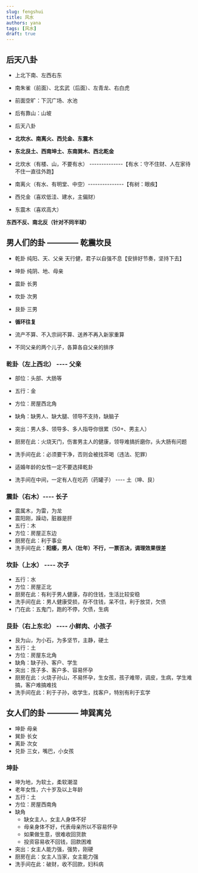 ```yaml
---
slug: fengshui
title: 风水
authors: yana
tags: [风水]
draft: true
---
```


## 后天八卦

- 上北下南、左西右东
- 南朱雀（前面）、北玄武（后面）、左青龙、右白虎
- 前面空旷：下沉广场、水池
- 后有靠山：山坡

- 后天八卦
- **北坎水、南离火、西兑金、东震木**
- **东北艮土、西南坤土、东南巽木、西北乾金**
- 北坎水（有楼、山，不要有水） --------------【有水：守不住财、人在家待不住一直往外跑】
- 南离火（有水、有明堂、中空）---------------【有树：眼疾】

- 西兑金（喜欢低洼、建水，主偏财）
- 东震木（喜欢高大）

**东西不反、南北反（针对不同半球）**

## 男人们的卦 ———— 乾震坎艮

- 乾卦 纯阳、天、父亲 天行健，君子以自强不息【安排好节奏，坚持下去】
- 坤卦 纯阴、地、母亲

- 震卦 长男
- 坎卦 次男
- 艮卦 三男
- **循环往复**

- 流产不算、不入宗祠不算、送养不再入新家重算
- 不同父亲的两个儿子，各算各自父亲的排序

### 乾卦（左上西北） ---- 父亲

- 部位：头部、大肠等
- 五行：金
- 方位：房屋西北角
- 缺角：缺男人、缺大腿、领导不支持，缺脑子
- 突出：男人多、领导多、多人指导你很累（50+、男主人）

- 厨房在此：火烧天门，伤害男主人的健康，领导难搞折磨你，头大肠有问题
- 洗手间在此：必须要干净，否则会被找茶喝（违法、犯罪）

- 适婚年龄的女性一定不要选择乾卦
- 洗手间在中间，一定有人在吃药（药罐子） ---- 土（坤、艮）

### 震卦（右木）---- 长子

- 震属木，为雷，为龙
- 震阳刚，躁动，脏器是肝
- 五行：木
- 方位：房屋正东边
- 厨房在此：利于事业
- 洗手间在此：**阳痿，男人（壮年）不行，一票否决，调理效果很差**

### 坎卦（上水） ---- 次子

- 五行：水
- 方位：房屋正北
- 厨房在此：有利于男人健康，存的住钱，生活比较安稳
- 洗手间在此：男人健康受损，存不住钱，呆不住，利于放贷，欠债
- 门在此：五鬼门，跑的不停，欠债，生病

### 艮卦（右上东北） ---- 小鲜肉、小孩子

- 艮为山，为小石，为多坚节，主静，硬土
- 五行：土
- 方位：房屋东北角
- 缺角：缺子孙、客户、学生
- 突出：孩子多、客户多、容易怀孕
- 厨房在此：火烧子孙山，不易怀孕，生女孩，孩子难带，调皮，生病，学生难搞，客户难搞难找
- 洗手间在此：利于子孙，收学生，找客户，特别有利于玄学

## 女人们的卦 ———— 坤巽离兑

- 坤卦 母亲
- 巽卦 长女
- 离卦 次女
- 兑卦 三女，嘴巴，小女孩

### 坤卦

- 坤为地，为软土，柔软潮湿
- 老年女性，六十岁及以上年龄
- 五行：土
- 方位：房屋西南角
- 缺角
  - 缺女主人，女主人身体不好
  - 母亲身体不好，代表母亲所以不容易怀孕
  - 如果做生意，很难收回货款
  - 投资容易收不回钱，回款困难
- 突出：女主人能力强，强势，刚硬
- 厨房在此：女主人当家，女主能力强
- 洗手间在此：破财，收不回款，妇科病
